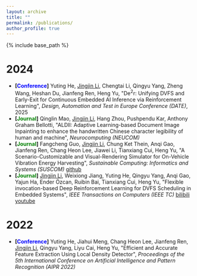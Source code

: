 ```yaml
---
layout: archive
title: ""
permalink: /publications/
author_profile: true
---
```


{% include base_path %}

2024
======
* **[<font color=blue>Conference</font>]** Yuting He, <u>Jingjin Li</u>, Chengtai Li, Qingyu Yang, Zheng Wang, Heshan Du, Jianfeng Ren, Heng Yu, "De$^2$r: Unifying DVFS and Early-Exit for Continuous Embedded AI Inference via Reinforcement Learning", _Design, Automation and Test in Europe Conference (DATE)_, 2025
* **[<font color=green>Journal</font>]** Qinglin Mao, <u>Jingjin Li</u>, Hang Zhou, Pushpendu Kar, Anthony Graham Bellotti, "ALDII: Adaptive Learning-based Document Image Inpainting to enhance the handwritten Chinese character legibility of human and machine", _Neurocomputing (NEUCOM)_
* **[<font color=green>Journal</font>]** Fangcheng Guo, <u>Jingjin Li</u>, Chung Ket Thein, Anqi Gao, Jianfeng Ren, Chang Heon Lee, Jiawei Li, Tianxiang Cui, Heng Yu, "A Scenario-Customizable and Visual-Rendering Simulator for On-Vehicle Vibration Energy Harvesting", _Sustainable Computing: Informatics and Systems (SUSCOM)_ [github](https://github.com/Jerry20000730/On-Car-Vibration-Based-Harvester-Simulation/)
* **[<font color=green>Journal</font>]** <u>Jingjin Li</u>, Weixiong Jiang, Yuting He, Qingyu Yang, Anqi Gao, Yajun Ha, Ender Özcan, Ruibin Bai, Tianxiang Cui, Heng Yu, "Flexible invocation-based Deep Reinforcement Learning for DVFS Scheduling in Embedded Systems", _IEEE Transactions on Computers (IEEE TC)_ [bilibili](https://www.bilibili.com/video/BV1yi4sezEUo/?share_source=copy_web&vd_source=a40b7030c393ec43c24004e26ae37e7d) [youtube](https://youtu.be/80hEzFmlDIE?si=nKAtPtt8kEACN_79)

2022
======
* **[<font color=blue>Conference</font>]** Yuting He, Jiahui Meng, Chang Heon Lee, Jianfeng Ren, <u>Jingjin Li</u>, Qingyu Yang, Liyu Cai, Heng Yu, "Efficient and Accurate Feature Extraction Using Local Density Detector", _Proceedings of the 5th International Conference on Artificial Intelligence and Pattern Recognition (AIPR 2022)_
